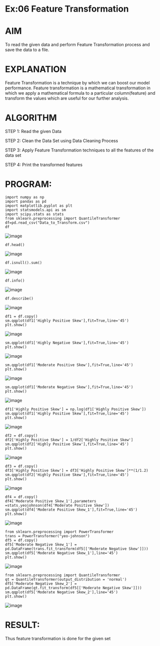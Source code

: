 # Ex:06 Feature Transformation
# AIM
To read the given data and perform Feature Transformation process and save the data to a file.

# EXPLANATION
Feature Transformation is a technique by which we can boost our model performance. Feature transformation is a mathematical transformation in which we apply a mathematical formula to a particular column(feature) and transform the values which are useful for our further analysis.

# ALGORITHM
STEP 1:
Read the given Data

STEP 2:
Clean the Data Set using Data Cleaning Process

STEP 3:
Apply Feature Transformation techniques to all the features of the data set

STEP 4:
Print the transformed features

# PROGRAM:
```
import numpy as np
import pandas as pd
import matplotlib.pyplot as plt
import statsmodels.api as sm
import scipy.stats as stats
from sklearn.preprocessing import QuantileTransformer
df=pd.read_csv("Data_to_Transform.csv")
df
```
![image](https://github.com/Vaish-1011/ODD2023-Datascience-Ex06/assets/135130074/08d911ef-4aea-4c85-8d4f-52d7bea02c5b)
```
df.head()
```
![image](https://github.com/Vaish-1011/ODD2023-Datascience-Ex06/assets/135130074/e0970cd7-b5e6-4d73-8a9b-ef07272171cc)
```
df.isnull().sum()
```
![image](https://github.com/Vaish-1011/ODD2023-Datascience-Ex06/assets/135130074/d4eb8f58-654b-4475-b1f2-135569999923)
```
df.info()
```
![image](https://github.com/Vaish-1011/ODD2023-Datascience-Ex06/assets/135130074/73c92dc1-5cb4-4750-8a7c-a5337ddcfe5d)
```
df.describe()
```
![image](https://github.com/Vaish-1011/ODD2023-Datascience-Ex06/assets/135130074/b75e862c-3259-4926-b0ab-aaa91fd440ff)
```
df1 = df.copy()
sm.qqplot(df1['Highly Positive Skew'],fit=True,line='45')
plt.show()
```
![image](https://github.com/Vaish-1011/ODD2023-Datascience-Ex06/assets/135130074/488ed508-f76a-41f2-83c7-5e828c6a8a15)
```
sm.qqplot(df1['Highly Negative Skew'],fit=True,line='45')
plt.show()
```
![image](https://github.com/Vaish-1011/ODD2023-Datascience-Ex06/assets/135130074/cee10d2e-f7e7-4942-b41d-cfd572c39ac7)
```
sm.qqplot(df1['Moderate Positive Skew'],fit=True,line='45')
plt.show()
```
![image](https://github.com/Vaish-1011/ODD2023-Datascience-Ex06/assets/135130074/551c2a1c-ee54-4f6e-ac71-c2901253139b)
```
sm.qqplot(df1['Moderate Negative Skew'],fit=True,line='45')
plt.show()
```
![image](https://github.com/Vaish-1011/ODD2023-Datascience-Ex06/assets/135130074/529b129a-2f1d-4bfc-95e0-547e2c6cd5f8)
```
df1['Highly Positive Skew'] = np.log(df1['Highly Positive Skew'])
sm.qqplot(df1['Highly Positive Skew'],fit=True,line='45')
plt.show()
```
![image](https://github.com/Vaish-1011/ODD2023-Datascience-Ex06/assets/135130074/585e4d18-5ccb-43a0-a535-a1a1b00fdaac)
```
df2 = df.copy()
df2['Highly Positive Skew'] = 1/df2['Highly Positive Skew']
sm.qqplot(df2['Highly Positive Skew'],fit=True,line='45')
plt.show()
```
![image](https://github.com/Vaish-1011/ODD2023-Datascience-Ex06/assets/135130074/40636df8-3c91-411a-8110-e0c137312b8c)
```
df3 = df.copy()
df3['Highly Positive Skew'] = df3['Highly Positive Skew']**(1/1.2)
sm.qqplot(df2['Highly Positive Skew'],fit=True,line='45')
plt.show()
```
![image](https://github.com/Vaish-1011/ODD2023-Datascience-Ex06/assets/135130074/260e488e-abd6-4179-9f6c-b1651d51c9d4)
```
df4 = df.copy()
df4['Moderate Positive Skew_1'],parameters =stats.yeojohnson(df4['Moderate Positive Skew'])
sm.qqplot(df4['Moderate Positive Skew_1'],fit=True,line='45')
plt.show()
```
![image](https://github.com/Vaish-1011/ODD2023-Datascience-Ex06/assets/135130074/a4a3fdde-b58b-49b7-9d7c-8ea209417a50)
```
from sklearn.preprocessing import PowerTransformer
trans = PowerTransformer("yeo-johnson")
df5 = df.copy()
df5['Moderate Negative Skew_1'] = pd.DataFrame(trans.fit_transform(df5[['Moderate Negative Skew']]))
sm.qqplot(df5['Moderate Negative Skew_1'],line='45')
plt.show()
```
![image](https://github.com/Vaish-1011/ODD2023-Datascience-Ex06/assets/135130074/ecb849d2-0157-48fb-8014-dfb253ae6b16)
```
from sklearn.preprocessing import QuantileTransformer
qt = QuantileTransformer(output_distribution = 'normal')
df5['Moderate Negative Skew_2'] = pd.DataFrame(qt.fit_transform(df5[['Moderate Negative Skew']]))
sm.qqplot(df5['Moderate Negative Skew_2'],line='45')
plt.show()
```
![image](https://github.com/Vaish-1011/ODD2023-Datascience-Ex06/assets/135130074/95f2ccb6-61ef-4d18-be76-2e9e8315a75f)


# RESULT:
Thus feature transformation is done for the given set
